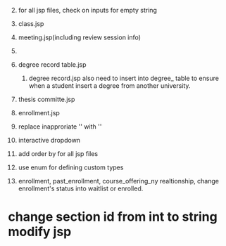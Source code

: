 2. for all jsp files, check on inputs for empty string

3. class.jsp
3. meeting.jsp(including review session info)
4. 
5. degree record table.jsp
   1. degree record.jsp also need to insert into degree_ table to ensure when a student insert a degree from another university. 
6. thesis committe.jsp
7. enrollment.jsp
9.  replace inapproriate '<th>' with '<td>'
10. interactive dropdown
11. add order by for all jsp files
12. use enum for defining custom types
13. enrollment, past_enrollment, course_offering_ny realtionship, change enrollment's status into waitlist or enrolled. 


# change section id from int to string modify jsp
